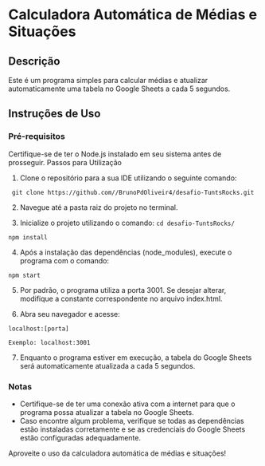 # Calculadora Automática de Médias e Situações
## Descrição

Este é um programa simples para calcular médias e atualizar automaticamente uma tabela no Google Sheets a cada 5 segundos.

## Instruções de Uso
### Pré-requisitos

Certifique-se de ter o Node.js instalado em seu sistema antes de prosseguir.
Passos para Utilização

1. Clone o repositório para a sua IDE utilizando o seguinte comando:

``` git clone https://github.com//BrunoPdOliveir4/desafio-TuntsRocks.git```

2. Navegue até a pasta raiz do projeto no terminal.

3. Inicialize o projeto utilizando o comando:
   ```cd desafio-TuntsRocks/```

```npm install```


4. Após a instalação das dependências (node_modules), execute o programa com o comando:

```npm start```


5. Por padrão, o programa utiliza a porta 3001. Se desejar alterar, modifique a constante correspondente no arquivo index.html.

6. Abra seu navegador e acesse:

``` localhost:[porta] ```

    Exemplo: localhost:3001

7. Enquanto o programa estiver em execução, a tabela do Google Sheets será automaticamente atualizada a cada 5 segundos.

### Notas

- Certifique-se de ter uma conexão ativa com a internet para que o programa possa atualizar a tabela no Google Sheets.
- Caso encontre algum problema, verifique se todas as dependências estão instaladas corretamente e se as credenciais do Google Sheets estão configuradas adequadamente.

Aproveite o uso da calculadora automática de médias e situações!